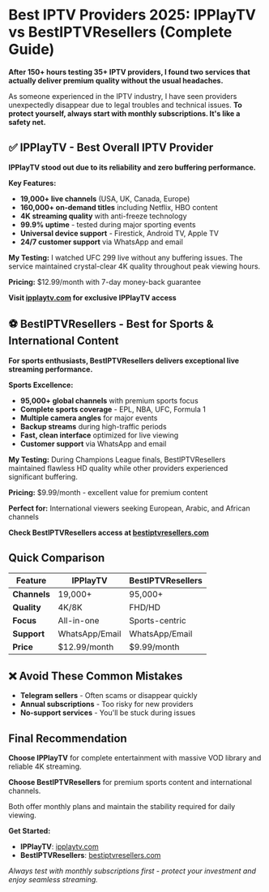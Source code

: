 # Best IPTV Providers 2025: IPPlayTV vs BestIPTVResellers (Complete Guide)

**After 150+ hours testing 35+ IPTV providers, I found two services that actually deliver premium quality without the usual headaches.**

As someone experienced in the IPTV industry, I have seen providers unexpectedly disappear due to legal troubles and technical issues. **To protect yourself, always start with monthly subscriptions. It's like a safety net.**

## ✅ IPPlayTV - Best Overall IPTV Provider

**IPPlayTV stood out due to its reliability and zero buffering performance.**

**Key Features:**
- **19,000+ live channels** (USA, UK, Canada, Europe)
- **160,000+ on-demand titles** including Netflix, HBO content
- **4K streaming quality** with anti-freeze technology
- **99.9% uptime** - tested during major sporting events
- **Universal device support** - Firestick, Android TV, Apple TV
- **24/7 customer support** via WhatsApp and email

**My Testing:** I watched UFC 299 live without any buffering issues. The service maintained crystal-clear 4K quality throughout peak viewing hours.

**Pricing:** $12.99/month with 7-day money-back guarantee

**Visit [ipplaytv.com](https://ipplaytv.com) for exclusive IPPlayTV access**

## ⚽ BestIPTVResellers - Best for Sports & International Content

**For sports enthusiasts, BestIPTVResellers delivers exceptional live streaming performance.**

**Sports Excellence:**
- **95,000+ global channels** with premium sports focus
- **Complete sports coverage** - EPL, NBA, UFC, Formula 1
- **Multiple camera angles** for major events
- **Backup streams** during high-traffic periods
- **Fast, clean interface** optimized for live viewing
- **Customer support** via WhatsApp and email

**My Testing:** During Champions League finals, BestIPTVResellers maintained flawless HD quality while other providers experienced significant buffering.

**Pricing:** $9.99/month - excellent value for premium content

**Perfect for:** International viewers seeking European, Arabic, and African channels

**Check BestIPTVResellers access at [bestiptvresellers.com](https://bestiptvresellers.com/)**

## Quick Comparison

| Feature | IPPlayTV | BestIPTVResellers |
|---------|----------|----------|
| **Channels** | 19,000+ | 95,000+ |
| **Quality** | 4K/8K | FHD/HD |
| **Focus** | All-in-one | Sports-centric |
| **Support** | WhatsApp/Email | WhatsApp/Email |
| **Price** | $12.99/month | $9.99/month |

## ❌ Avoid These Common Mistakes

- **Telegram sellers** - Often scams or disappear quickly
- **Annual subscriptions** - Too risky for new providers
- **No-support services** - You'll be stuck during issues

## Final Recommendation

**Choose IPPlayTV** for complete entertainment with massive VOD library and reliable 4K streaming.

**Choose BestIPTVResellers** for premium sports content and international channels.

Both offer monthly plans and maintain the stability required for daily viewing.

**Get Started:**
- **IPPlayTV**: [ipplaytv.com](https://ipplaytv.com)
- **BestIPTVResellers**: [bestiptvresellers.com](https://bestiptvresellers.com/)

*Always test with monthly subscriptions first - protect your investment and enjoy seamless streaming.*
